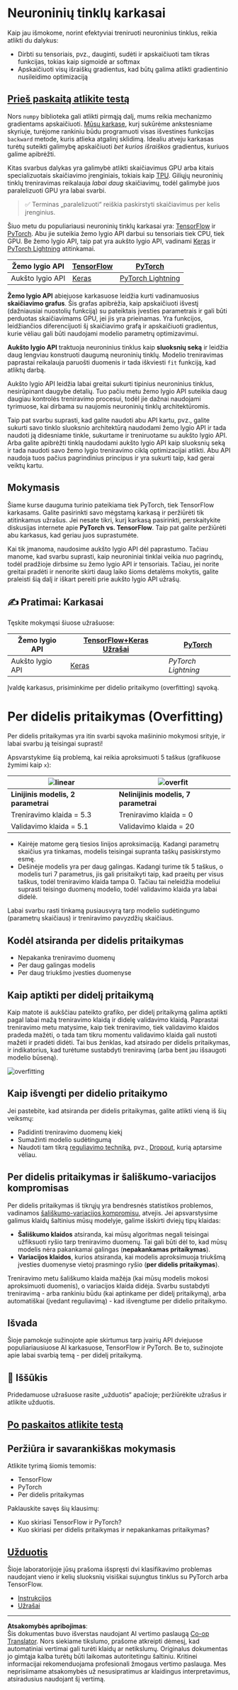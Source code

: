 <!--
CO_OP_TRANSLATOR_METADATA:
{
  "original_hash": "2b544f20b796402507fb05a0df893323",
  "translation_date": "2025-08-31T17:51:21+00:00",
  "source_file": "lessons/3-NeuralNetworks/05-Frameworks/README.md",
  "language_code": "lt"
}
-->
# Neuroninių tinklų karkasai

Kaip jau išmokome, norint efektyviai treniruoti neuroninius tinklus, reikia atlikti du dalykus:

* Dirbti su tensoriais, pvz., dauginti, sudėti ir apskaičiuoti tam tikras funkcijas, tokias kaip sigmoidė ar softmax
* Apskaičiuoti visų išraiškų gradientus, kad būtų galima atlikti gradientinio nusileidimo optimizaciją

## [Prieš paskaitą atlikite testą](https://ff-quizzes.netlify.app/en/ai/quiz/9)

Nors `numpy` biblioteka gali atlikti pirmąją dalį, mums reikia mechanizmo gradientams apskaičiuoti. [Mūsų karkase](../04-OwnFramework/OwnFramework.ipynb), kurį sukūrėme ankstesniame skyriuje, turėjome rankiniu būdu programuoti visas išvestines funkcijas `backward` metode, kuris atlieka atgalinį sklidimą. Idealiu atveju karkasas turėtų suteikti galimybę apskaičiuoti *bet kurios išraiškos* gradientus, kuriuos galime apibrėžti.

Kitas svarbus dalykas yra galimybė atlikti skaičiavimus GPU arba kitais specializuotais skaičiavimo įrenginiais, tokiais kaip [TPU](https://en.wikipedia.org/wiki/Tensor_Processing_Unit). Giliųjų neuroninių tinklų treniravimas reikalauja *labai daug* skaičiavimų, todėl galimybė juos paralelizuoti GPU yra labai svarbi.

> ✅ Terminas „paralelizuoti“ reiškia paskirstyti skaičiavimus per kelis įrenginius.

Šiuo metu du populiariausi neuroninių tinklų karkasai yra: [TensorFlow](http://TensorFlow.org) ir [PyTorch](https://pytorch.org/). Abu jie suteikia žemo lygio API darbui su tensoriais tiek CPU, tiek GPU. Be žemo lygio API, taip pat yra aukšto lygio API, vadinami [Keras](https://keras.io/) ir [PyTorch Lightning](https://pytorchlightning.ai/) atitinkamai.

Žemo lygio API | [TensorFlow](http://TensorFlow.org) | [PyTorch](https://pytorch.org/)
---------------|-------------------------------------|--------------------------------
Aukšto lygio API| [Keras](https://keras.io/) | [PyTorch Lightning](https://pytorchlightning.ai/)

**Žemo lygio API** abiejuose karkasuose leidžia kurti vadinamuosius **skaičiavimo grafus**. Šis grafas apibrėžia, kaip apskaičiuoti išvestį (dažniausiai nuostolių funkciją) su pateiktais įvesties parametrais ir gali būti perduotas skaičiavimams GPU, jei jis yra prieinamas. Yra funkcijos, leidžiančios diferencijuoti šį skaičiavimo grafą ir apskaičiuoti gradientus, kurie vėliau gali būti naudojami modelio parametrų optimizavimui.

**Aukšto lygio API** traktuoja neuroninius tinklus kaip **sluoksnių seką** ir leidžia daug lengviau konstruoti daugumą neuroninių tinklų. Modelio treniravimas paprastai reikalauja paruošti duomenis ir tada iškviesti `fit` funkciją, kad atliktų darbą.

Aukšto lygio API leidžia labai greitai sukurti tipinius neuroninius tinklus, nesirūpinant daugybe detalių. Tuo pačiu metu žemo lygio API suteikia daug daugiau kontrolės treniravimo procesui, todėl jie dažnai naudojami tyrimuose, kai dirbama su naujomis neuroninių tinklų architektūromis.

Taip pat svarbu suprasti, kad galite naudoti abu API kartu, pvz., galite sukurti savo tinklo sluoksnio architektūrą naudodami žemo lygio API ir tada naudoti ją didesniame tinkle, sukurtame ir treniruotame su aukšto lygio API. Arba galite apibrėžti tinklą naudodami aukšto lygio API kaip sluoksnių seką ir tada naudoti savo žemo lygio treniravimo ciklą optimizacijai atlikti. Abu API naudoja tuos pačius pagrindinius principus ir yra sukurti taip, kad gerai veiktų kartu.

## Mokymasis

Šiame kurse dauguma turinio pateikiama tiek PyTorch, tiek TensorFlow karkasams. Galite pasirinkti savo mėgstamą karkasą ir peržiūrėti tik atitinkamus užrašus. Jei nesate tikri, kurį karkasą pasirinkti, perskaitykite diskusijas internete apie **PyTorch vs. TensorFlow**. Taip pat galite peržiūrėti abu karkasus, kad geriau juos suprastumėte.

Kai tik įmanoma, naudosime aukšto lygio API dėl paprastumo. Tačiau manome, kad svarbu suprasti, kaip neuroniniai tinklai veikia nuo pagrindų, todėl pradžioje dirbsime su žemo lygio API ir tensoriais. Tačiau, jei norite greitai pradėti ir nenorite skirti daug laiko šioms detalėms mokytis, galite praleisti šią dalį ir iškart pereiti prie aukšto lygio API užrašų.

## ✍️ Pratimai: Karkasai

Tęskite mokymąsi šiuose užrašuose:

Žemo lygio API | [TensorFlow+Keras Užrašai](IntroKerasTF.ipynb) | [PyTorch](IntroPyTorch.ipynb)
---------------|-------------------------------------|--------------------------------
Aukšto lygio API| [Keras](IntroKeras.ipynb) | *PyTorch Lightning*

Įvaldę karkasus, prisiminkime per didelio pritaikymo (overfitting) sąvoką.

# Per didelis pritaikymas (Overfitting)

Per didelis pritaikymas yra itin svarbi sąvoka mašininio mokymosi srityje, ir labai svarbu ją teisingai suprasti!

Apsvarstykime šią problemą, kai reikia aproksimuoti 5 taškus (grafikuose žymimi kaip `x`):

![linear](../../../../../translated_images/overfit1.f24b71c6f652e59e6bed7245ffbeaecc3ba320e16e2221f6832b432052c4da43.lt.jpg) | ![overfit](../../../../../translated_images/overfit2.131f5800ae10ca5e41d12a411f5f705d9ee38b1b10916f284b787028dd55cc1c.lt.jpg)
-------------------------|--------------------------
**Linijinis modelis, 2 parametrai** | **Nelinijinis modelis, 7 parametrai**
Treniravimo klaida = 5.3 | Treniravimo klaida = 0
Validavimo klaida = 5.1 | Validavimo klaida = 20

* Kairėje matome gerą tiesios linijos aproksimaciją. Kadangi parametrų skaičius yra tinkamas, modelis teisingai supranta taškų pasiskirstymo esmę.
* Dešinėje modelis yra per daug galingas. Kadangi turime tik 5 taškus, o modelis turi 7 parametrus, jis gali prisitaikyti taip, kad praeitų per visus taškus, todėl treniravimo klaida tampa 0. Tačiau tai neleidžia modeliui suprasti teisingo duomenų modelio, todėl validavimo klaida yra labai didelė.

Labai svarbu rasti tinkamą pusiausvyrą tarp modelio sudėtingumo (parametrų skaičiaus) ir treniravimo pavyzdžių skaičiaus.

## Kodėl atsiranda per didelis pritaikymas

  * Nepakanka treniravimo duomenų
  * Per daug galingas modelis
  * Per daug triukšmo įvesties duomenyse

## Kaip aptikti per didelį pritaikymą

Kaip matote iš aukščiau pateikto grafiko, per didelį pritaikymą galima aptikti pagal labai mažą treniravimo klaidą ir didelę validavimo klaidą. Paprastai treniravimo metu matysime, kaip tiek treniravimo, tiek validavimo klaidos pradeda mažėti, o tada tam tikru momentu validavimo klaida gali nustoti mažėti ir pradėti didėti. Tai bus ženklas, kad atsirado per didelis pritaikymas, ir indikatorius, kad turėtume sustabdyti treniravimą (arba bent jau išsaugoti modelio būseną).

![overfitting](../../../../../translated_images/Overfitting.408ad91cd90b4371d0a81f4287e1409c359751adeb1ae450332af50e84f08c3e.lt.png)

## Kaip išvengti per didelio pritaikymo

Jei pastebite, kad atsiranda per didelis pritaikymas, galite atlikti vieną iš šių veiksmų:

 * Padidinti treniravimo duomenų kiekį
 * Sumažinti modelio sudėtingumą
 * Naudoti tam tikrą [reguliavimo techniką](../../4-ComputerVision/08-TransferLearning/TrainingTricks.md), pvz., [Dropout](../../4-ComputerVision/08-TransferLearning/TrainingTricks.md#Dropout), kurią aptarsime vėliau.

## Per didelis pritaikymas ir šališkumo-variacijos kompromisas

Per didelis pritaikymas iš tikrųjų yra bendresnės statistikos problemos, vadinamos [šališkumo-variacijos kompromisu](https://en.wikipedia.org/wiki/Bias%E2%80%93variance_tradeoff), atvejis. Jei apsvarstysime galimus klaidų šaltinius mūsų modelyje, galime išskirti dviejų tipų klaidas:

* **Šališkumo klaidos** atsiranda, kai mūsų algoritmas negali teisingai užfiksuoti ryšio tarp treniravimo duomenų. Tai gali būti dėl to, kad mūsų modelis nėra pakankamai galingas (**nepakankamas pritaikymas**).
* **Variacijos klaidos**, kurios atsiranda, kai modelis aproksimuoja triukšmą įvesties duomenyse vietoj prasmingo ryšio (**per didelis pritaikymas**).

Treniravimo metu šališkumo klaida mažėja (kai mūsų modelis mokosi aproksimuoti duomenis), o variacijos klaida didėja. Svarbu sustabdyti treniravimą - arba rankiniu būdu (kai aptinkame per didelį pritaikymą), arba automatiškai (įvedant reguliavimą) - kad išvengtume per didelio pritaikymo.

## Išvada

Šioje pamokoje sužinojote apie skirtumus tarp įvairių API dviejuose populiariausiuose AI karkasuose, TensorFlow ir PyTorch. Be to, sužinojote apie labai svarbią temą - per didelį pritaikymą.

## 🚀 Iššūkis

Pridedamuose užrašuose rasite „užduotis“ apačioje; peržiūrėkite užrašus ir atlikite užduotis.

## [Po paskaitos atlikite testą](https://ff-quizzes.netlify.app/en/ai/quiz/10)

## Peržiūra ir savarankiškas mokymasis

Atlikite tyrimą šiomis temomis:

- TensorFlow
- PyTorch
- Per didelis pritaikymas

Paklauskite savęs šių klausimų:

- Kuo skiriasi TensorFlow ir PyTorch?
- Kuo skiriasi per didelis pritaikymas ir nepakankamas pritaikymas?

## [Užduotis](lab/README.md)

Šioje laboratorijoje jūsų prašoma išspręsti dvi klasifikavimo problemas naudojant vieno ir kelių sluoksnių visiškai sujungtus tinklus su PyTorch arba TensorFlow.

* [Instrukcijos](lab/README.md)
* [Užrašai](lab/LabFrameworks.ipynb)

---

**Atsakomybės apribojimas**:  
Šis dokumentas buvo išverstas naudojant AI vertimo paslaugą [Co-op Translator](https://github.com/Azure/co-op-translator). Nors siekiame tikslumo, prašome atkreipti dėmesį, kad automatiniai vertimai gali turėti klaidų ar netikslumų. Originalus dokumentas jo gimtąja kalba turėtų būti laikomas autoritetingu šaltiniu. Kritinei informacijai rekomenduojama profesionali žmogaus vertimo paslauga. Mes neprisiimame atsakomybės už nesusipratimus ar klaidingus interpretavimus, atsiradusius naudojant šį vertimą.